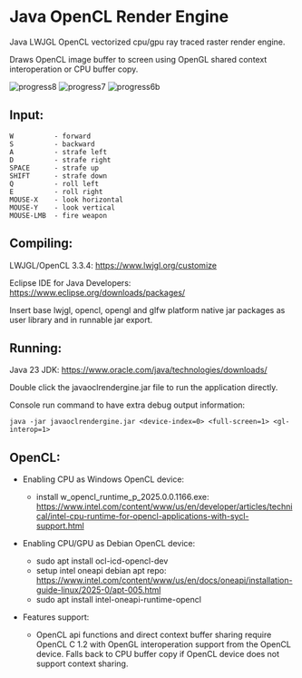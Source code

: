 # Java OpenCL Render Engine

Java LWJGL OpenCL vectorized cpu/gpu ray traced raster render engine.

Draws OpenCL image buffer to screen using OpenGL shared context interoperation or CPU buffer copy.

![progress8](https://github.com/user-attachments/assets/4eae09b9-ec64-41cc-b63f-bfeed3ea63b6)
![progress7](https://github.com/user-attachments/assets/a3d8efd6-6cdd-4b01-a201-253dec1c9752)
![progress6b](https://github.com/user-attachments/assets/17fc869f-f3a9-43a8-8b40-9ad0f2974453)


Input:
----------------
```
W          - forward
S          - backward
A          - strafe left
D          - strafe right
SPACE      - strafe up
SHIFT      - strafe down
Q          - roll left
E          - roll right
MOUSE-X    - look horizontal
MOUSE-Y    - look vertical
MOUSE-LMB  - fire weapon
```

Compiling:
----------------

LWJGL/OpenCL 3.3.4: https://www.lwjgl.org/customize

Eclipse IDE for Java Developers: https://www.eclipse.org/downloads/packages/

Insert base lwjgl, opencl, opengl and glfw platform native jar packages as user library and in runnable jar export.

Running:
----------------

Java 23 JDK: https://www.oracle.com/java/technologies/downloads/

Double click the javaoclrendergine.jar file to run the application directly.

Console run command to have extra debug output information:
```
java -jar javaoclrendergine.jar <device-index=0> <full-screen=1> <gl-interop=1>
```

OpenCL:
----------------
- Enabling CPU as Windows OpenCL device:
  - install w_opencl_runtime_p_2025.0.0.1166.exe: https://www.intel.com/content/www/us/en/developer/articles/technical/intel-cpu-runtime-for-opencl-applications-with-sycl-support.html

- Enabling CPU/GPU as Debian OpenCL device:
  - sudo apt install ocl-icd-opencl-dev
  - setup intel oneapi debian apt repo: https://www.intel.com/content/www/us/en/docs/oneapi/installation-guide-linux/2025-0/apt-005.html
  - sudo apt install intel-oneapi-runtime-opencl

- Features support:
  - OpenCL api functions and direct context buffer sharing require OpenCL C 1.2 with OpenGL interoperation support from the OpenCL device. Falls back to CPU buffer copy if OpenCL device does not support context sharing.
